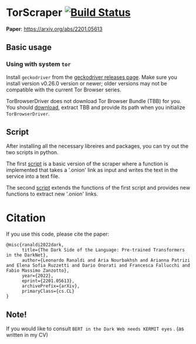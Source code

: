 # TorScraper [![Build Status](https://travis-ci.com/webfp/tor-browser-selenium.svg?branch=main)](https://travis-ci.com/webfp/tor-browser-selenium)


**Paper**: https://arxiv.org/abs/2201.05613


## Basic usage
### Using with system `tor`

Install `geckodriver` from the [geckodriver releases page](https://github.com/mozilla/geckodriver/releases/). Make sure you install version v0.26.0 version or newer; older versions may not be compatible with the current Tor Browser series.


TorBrowserDriver does not download Tor Browser Bundle (TBB) for you. You should [download](https://www.torproject.org/projects/torbrowser.html.en), extract TBB and provide its path when you initialize `TorBrowserDriver`.


## Script

After installing all the necessary libreires and packages, you can try out the two scripts in python.

The first [script](https://github.com/LeonardRanaldi/TorScraper/blob/main/scraper.py) is a basic version of the scraper where a function is implemented that takes a '.onion' link as input and writes the text in the service into a text file.

The second [script](https://github.com/LeonardRanaldi/TorScraper/blob/main/torVerScraper.py) extends the functions of the first script and provides new functions to extract new '.onion' links.



# Citation
If you use this code, please cite the paper:
```
@misc{ranaldi2022dark,
      title={The Dark Side of the Language: Pre-trained Transformers in the DarkNet}, 
      author={Leonardo Ranaldi and Aria Nourbakhsh and Arianna Patrizi and Elena Sofia Ruzzetti and Dario Onorati and Francesca Fallucchi and Fabio Massimo Zanzotto},
      year={2022},
      eprint={2201.05613},
      archivePrefix={arXiv},
      primaryClass={cs.CL}
}
```


## Note!

If you would like to consult `BERT in the Dark Web needs KERMIT eyes` . (as written in my CV)

